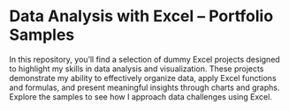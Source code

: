 
# Data Analysis with Excel – Portfolio Samples


In this repository, you’ll find a selection of dummy Excel projects designed to highlight my skills in data analysis and visualization. These projects demonstrate my ability to effectively organize data, apply Excel functions and formulas, and present meaningful insights through charts and graphs. Explore the samples to see how I approach data challenges using Excel.
